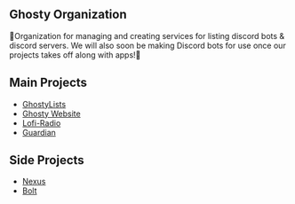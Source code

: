 ## Ghosty Organization


👻Organization for managing and creating services for listing discord bots & discord servers. We will also soon be making Discord bots for use once our projects takes off along with apps!👻

## Main Projects
- [GhostyLists](https://github.com/GhostyORG/GhostyLists)
- [Ghosty Website](https://github.com/GhostyORG/Ghosty-web)
- [Lofi-Radio](https://github.com/GhostyORG/Lofi-Radio)
- [Guardian](https://github.com/GhostyORG/Guardian)


## Side Projects
- [Nexus](https://github.com/GhostyORG/Nexus)
- [Bolt](https://github.com/GhostyORG/Bolt)


<!--

**Here are some ideas to get you started:**

🙋‍♀️ A short introduction - what is your organization all about?
🌈 Contribution guidelines - how can the community get involved?
👩‍💻 Useful resources - where can the community find your docs? Is there anything else the community should know?
🍿 Fun facts - what does your team eat for breakfast?
🧙 Remember, you can do mighty things with the power of [Markdown](https://docs.github.com/github/writing-on-github/getting-started-with-writing-and-formatting-on-github/basic-writing-and-formatting-syntax)
-->
